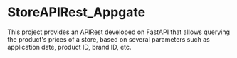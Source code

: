 # StoreAPIRest_Appgate
This project provides an APIRest developed on FastAPI that allows querying the product's prices of a store, based on several parameters such as application date, product ID, brand ID, etc.
